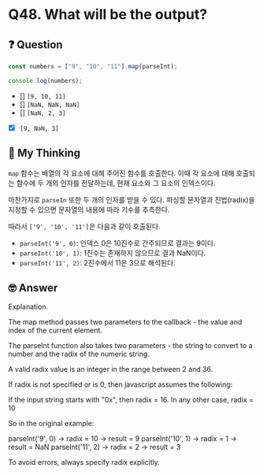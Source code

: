 # Q48. What will be the output?

## ❓ Question

```js
const numbers = ["9", "10", "11"].map(parseInt);

console.log(numbers);
```

- [] `[9, 10, 11]`
- [] `[NaN, NaN, NaN]`
- [] `[NaN, 2, 3]`
- [x] `[9, NaN, 3]`

## 🤔 My Thinking

`map` 함수는 배열의 각 요소에 대해 주어진 함수를 호출한다. 이때 각 요소에 대해 호출되는 함수에 두 개의 인자를 전달하는데, 현재 요소와 그 요소의 인덱스이다.

마찬가지로 `parseIn` 또한 두 개의 인자를 받을 수 있다. 파싱할 문자열과 진법(radix)을 지정할 수 있으면 문자열의 내용에 따라 기수를 추측한다.

따라서 `['9', '10', '11']`은 다음과 같이 호출된다.

- `parseInt('9', 0)`: 인덱스 0은 10진수로 간주되므로 결과는 9이다.
- `parseInt('10', 1)`: 1진수는 존재하지 않으므로 결과 NaN이다.
- `parseInt('11', 2)`: 2진수에서 11은 3으로 해석된다.

## 🤓 Answer

Explanation.

The map method passes two parameters to the callback - the value and index of the current element.

The parseInt function also takes two parameters - the string to convert to a number and the radix of the numeric string.

A valid radix value is an integer in the range between 2 and 36.

If radix is ​​not specified or is 0, then javascript assumes the following:

If the input string starts with "0x", then radix = 16. In any other case, radix = 10

So in the original example:

parseInt('9', 0) -> radix = 10 -> result = 9
parseInt('10', 1) -> radix = 1 -> result = NaN
parseInt('11', 2) -> radix = 2 -> result = 3

To avoid errors, always specify radix explicitly.
